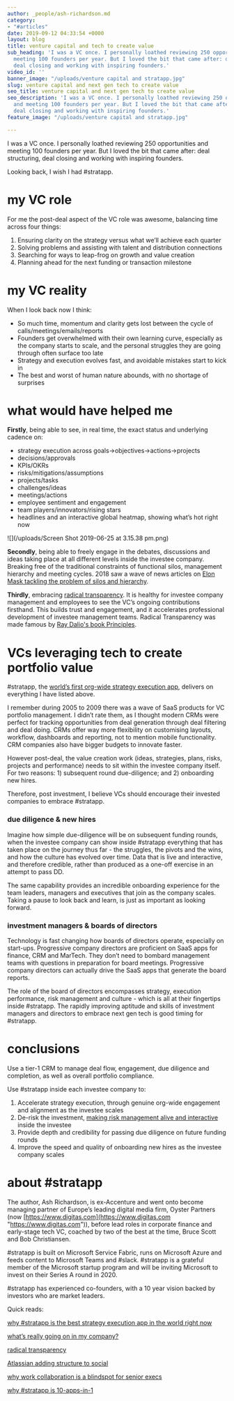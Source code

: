 ```yaml
---
author: _people/ash-richardson.md
category:
- "#articles"
date: 2019-09-12 04:33:54 +0000
layout: blog
title: venture capital and tech to create value
sub_heading: 'I was a VC once. I personally loathed reviewing 250 opportunities and
  meeting 100 founders per year. But I loved the bit that came after: deal structuring,
  deal closing and working with inspiring founders.'
video_id: ''
banner_image: "/uploads/venture capital and stratapp.jpg"
slug: venture capital and next gen tech to create value
seo_title: venture capital and next gen tech to create value
seo_description: 'I was a VC once. I personally loathed reviewing 250 opportunities
  and meeting 100 founders per year. But I loved the bit that came after: deal structuring,
  deal closing and working with inspiring founders.'
feature_image: "/uploads/venture capital and stratapp.jpg"

---
```

I was a VC once. I personally loathed reviewing 250 opportunities and meeting 100 founders per year. But I loved the bit that came after: deal structuring, deal closing and working with inspiring founders.

Looking back, I wish I had #stratapp.

# my VC role

For me the post-deal aspect of the VC role was awesome, balancing time across four things:

1. Ensuring clarity on the strategy versus what we’ll achieve each quarter
2. Solving problems and assisting with talent and distribution connections
3. Searching for ways to leap-frog on growth and value creation
4. Planning ahead for the next funding or transaction milestone

# my VC reality

When I look back now I think:

* So much time, momentum and clarity gets lost between the cycle of calls/meetings/emails/reports
* Founders get overwhelmed with their own learning curve, especially as the company starts to scale, and the personal struggles they are going through often surface too late
* Strategy and execution evolves fast, and avoidable mistakes start to kick in
* The best and worst of human nature abounds, with no shortage of surprises

# what would have helped me

**Firstly**, being able to see, in real time, the exact status and underlying cadence on:

* strategy execution across goals->objectives->actions->projects
* decisions/approvals
* KPIs/OKRs
* risks/mitigations/assumptions
* projects/tasks
* challenges/ideas
* meetings/actions
* employee sentiment and engagement
* team players/innovators/rising stars
* headlines and an interactive global heatmap, showing what’s hot right now

![](/uploads/Screen Shot 2019-06-25 at 3.15.38 pm.png)

**Secondly**, being able to freely engage in the debates, discussions and ideas taking place at all different levels inside the investee company. Breaking free of the traditional constraints of functional silos, management hierarchy and meeting cycles. 2018 saw a wave of news articles on [Elon Mask tackling the problem of silos and hierarchy](https://www.google.com/url?q=https://www.cnbc.com/2018/04/18/elon-musks-productivity-rules-according-to-tesla-email.html&sa=D&ust=1582348134617000&usg=AFQjCNHwrSCHL54e38f2AgYLbAW5cfzL5A "Elon Mask").

**Thirdly**, embracing [radical transparency](https://stratapp.ai/blog/radical-transparency/ "radical transparency"). It is healthy for investee company management and employees to see the VC’s ongoing contributions firsthand. This builds trust and engagement, and it accelerates professional development of investee management teams. Radical Transparency was made famous by [Ray Dalio's book Principles](https://stratapp.ai/principles-by-ray-dalio-embracing-radical-transparency/ "Principles by Ray Dalio").

# VCs leveraging tech to create portfolio value

\#stratapp, the [world’s first org-wide strategy execution app](https://stratapp.ai/blog/best-strategy-execution-software-app/ "world's first org-wide strategy execution app"), delivers on everything I have listed above.

I remember during 2005 to 2009 there was a wave of SaaS products for VC portfolio management. I didn’t rate them, as I thought modern CRMs were perfect for tracking opportunities from deal generation through deal filtering and deal doing. CRMs offer way more flexibility on customising layouts, workflow, dashboards and reporting, not to mention mobile functionality. CRM companies also have bigger budgets to innovate faster.

However post-deal, the value creation work (ideas, strategies, plans, risks, projects and performance) needs to sit within the investee company itself. For two reasons: 1) subsequent round due-diligence; and 2) onboarding new hires.

Therefore, post investment, I believe VCs should encourage their invested companies to embrace #stratapp.

### due diligence & new hires

Imagine how simple due-diligence will be on subsequent funding rounds, when the investee company can show inside #stratapp everything that has taken place on the journey thus far - the struggles, the pivots and the wins, and how the culture has evolved over time. Data that is live and interactive, and therefore credible, rather than produced as a one-off exercise in an attempt to pass DD.

The same capability provides an incredible onboarding experience for the team leaders, managers and executives that join as the company scales. Taking a pause to look back and learn, is just as important as looking forward.

### investment managers & boards of directors

Technology is fast changing how boards of directors operate, especially on start-ups. Progressive company directors are proficient on SaaS apps for finance, CRM and MarTech. They don’t need to bombard management teams with questions in preparation for board meetings. Progressive company directors can actually drive the SaaS apps that generate the board reports.

The role of the board of directors encompasses strategy, execution performance, risk management and culture - which is all at their fingertips inside #stratapp. The rapidly improving aptitude and skills of investment managers and directors to embrace next gen tech is good timing for #stratapp.

# conclusions

Use a tier-1 CRM to manage deal flow, engagement, due diligence and completion, as well as overall portfolio compliance.

Use #stratapp inside each investee company to:

1. Accelerate strategy execution, through genuine org-wide engagement and alignment as the investee scales
2. De-risk the investment, [making risk management alive and interactive](https://stratapp.ai/blog/risk-management-short-version/ "making risk management alive and interactive") inside the investee
3. Provide depth and credibility for passing due diligence on future funding rounds
4. Improve the speed and quality of onboarding new hires as the investee company scales

# about #stratapp

The author, Ash Richardson, is ex-Accenture and went onto become managing partner of Europe’s leading digital media firm, Oyster Partners (now [https://www.digitas.com](https://www.digitas.com "https://www.digitas.com")), before lead roles in corporate finance and early-stage tech VC, coached by two of the best at the time, Bruce Scott and Bob Christiansen.

\#stratapp is built on Microsoft Service Fabric, runs on Microsoft Azure and feeds content to Microsoft Teams and #slack. #stratapp is a grateful member of the Microsoft startup program and will be inviting Microsoft to invest on their Series A round in 2020.

\#stratapp has experienced co-founders, with a 10 year vision backed by investors who are market leaders.

Quick reads:

[why #stratapp is the best strategy execution app in the world right now](https://stratapp.ai/blog/best-strategy-execution-software-app/ "best strategy execution app")

[what’s really going on in my company?](https://stratapp.ai/blog/what-is-really-going-on-in-my-company/ "what's really going on in my company?")

[radical transparency](https://stratapp.ai/blog/radical-transparency/ "radical transparency")

[Atlassian adding structure to social](https://stratapp.ai/blog/atlassian-stride-social-with-structure/ "Atlassian adding structure to social")

[why work collaboration is a blindspot for senior execs](https://stratapp.ai/blog/work-collaboration-is-still-a-blindspot-for-senior-execs/ "work collaboration blindspot")

[why #stratapp is 10-apps-in-1](https://stratapp.ai/blog/why-stratapp-is-10-apps-in-1/ "why #stratapp is 10 apps in 1")